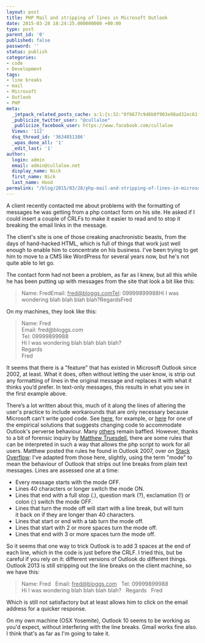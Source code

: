 ```yaml
---
layout: post
title: PHP Mail and stripping of lines in Microsoft Outlook
date: 2015-03-28 18:24:25.000000000 +00:00
type: post
parent_id: '0'
published: false
password: ''
status: publish
categories:
- code
- Development
tags:
- line breaks
- mail
- Microsoft
- Outlook
- PHP
meta:
  _jetpack_related_posts_cache: a:1:{s:32:"8f6677c9d6b0f903e98ad32ec61f8deb";a:2:{s:7:"expires";i:1560198182;s:7:"payload";a:3:{i:0;a:1:{s:2:"id";i:1094;}i:1;a:1:{s:2:"id";i:1106;}i:2;a:1:{s:2:"id";i:2715;}}}}
  _publicize_twitter_user: "@cullaloe"
  _publicize_facebook_user: https://www.facebook.com/cullaloe
  Views: '112'
  dsq_thread_id: '3634851386'
  _wpas_done_all: '1'
  _edit_last: '1'
author:
  login: admin
  email: admin@cullaloe.net
  display_name: Nick
  first_name: Nick
  last_name: Hood
permalink: "/blog/2015/03/28/php-mail-and-stripping-of-lines-in-microsoft-outlook/"
---
```

<p>A client recently contacted me about problems with the formatting of messages he was getting from a php contact form on his site. He asked if I could insert a couple of CRLFs to make it easier to read and to stop it breaking the email links in the message.</p>
<p>The client's site is one of those creaking anachronistic beasts, from the days of hand-hacked HTML, which is full of things that work just well enough to enable him to concentrate on his business. I've been trying to get him to move to a CMS like WordPress for several years now, but he's not quite able to let go.</p>
<p>The contact form had not been a problem, as far as I knew, but all this while he has been putting up with messages from the site that look a bit like this:</p>
<blockquote><p>Name: FredEmail: <span style="text-decoration: underline;">fred@bloggs.comTel</span>: 09999899988Hi I was<br />
wondering blah blah blah blah?RegardsFred</p></blockquote>
<p>On my machines, they look like this:</p>
<blockquote><p>Name: Fred<br />
Email: fred@bloggs.com<br />
Tel: 09999899988<br />
Hi I was wondering blah blah blah blah?<br />
Regards<br />
Fred</p></blockquote>
<p>It seems that there is a "feature" that has existed in Microsoft Outlook since 2002, at least. What it does, often without letting the user know, is strip out any formatting of lines in the original message and replaces it with what it thinks you’d prefer. In text-only messages, this results in what you see in the first example above.</p>
<p>There’s a lot written about this, much of it along the lines of altering the user's practice to include workarounds that are only necessary because Microsoft can't write good code. See <a href="http://smallbusiness.chron.com/rid-double-spacing-outlook-74612.html" target="_blank">here</a>, for example, or <a href="http://www.webdeveloper.com/forum/showthread.php?144973-Plain-text-email-line-breaks-not-working" target="_blank">here</a> for one of the empirical solutions that suggests changing code to accommodate Outlook's perverse behaviour. Many <a href="http://stackoverflow.com/questions/22839027/phpmailer-ignoring-r-n" target="_blank">others</a> remain baffled. However, thanks to a bit of forensic inquiry by <a href="http://stackexchange.com/users/4344/mtruesdell" target="_blank">Matthew Truesdell</a>, there are some rules that can be interpreted in such a way that allows the php script to work for all users. Matthew posted the rules he found in Outlook 2007, over on <a href="http://stackoverflow.com/questions/136052/how-do-i-format-a-string-in-an-email-so-outlook-will-print-the-line-breaks/1638608#1638608" target="_blank">Stack Overflow</a>: I've adapted from those here, slightly, using the term "mode" to mean the behaviour of Outlook that strips out line breaks from plain text messages. Lines are assessed one at a time:</p>
<ul>
<li>Every message starts with the mode OFF.</li>
<li>Lines 40 characters or longer switch the mode ON.</li>
<li>Lines that end with a full stop (.), question mark (?), exclamation (!) or colon (:) switch the mode OFF.</li>
<li>Lines that turn the mode off will start with a line break, but will turn it back on if they are longer than 40 characters.</li>
<li>Lines that start or end with a tab turn the mode off.</li>
<li>Lines that start with 2 or more spaces turn the mode off.</li>
<li>Lines that end with 3 or more spaces turn the mode off.</li>
</ul>
<p>So it seems that one way to trick Outlook is to add 3 spaces at the end of each line, which in the code is just before the CRLF. I tried this, but be careful if you rely on it: different versions of Outlook do different things. Outlook 2013 is still stripping out the line breaks on the client machine, so we have this:</p>
<blockquote><p>Name: Fred   Email: <span style="text-decoration: underline;">fred@bloggs.com</span>   Tel: 09999899988<br />
Hi I was wondering blah blah blah blah?   Regards   Fred</p></blockquote>
<p>Which is still not satisfactory but at least allows him to click on the email address for a quicker response.</p>
<p>On my own machine (OSX Yosemite), Outlook 10 seems to be working as you'd expect, without interfering with the line breaks. Gmail works fine also. I think that's as far as I'm going to take it.</p>
